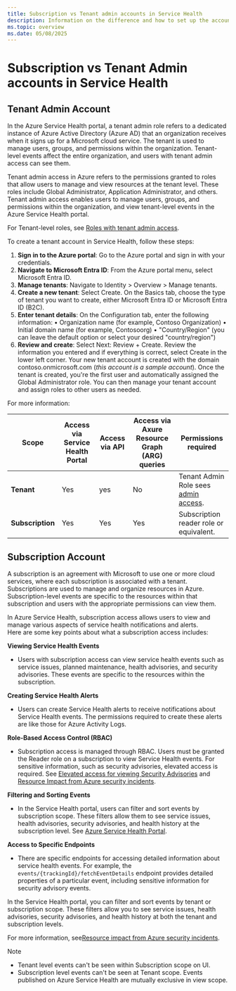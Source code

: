 ```yaml
---
title: Subscription vs Tenant admin accounts in Service Health
description: Information on the difference and how to set up the accounts 
ms.topic: overview
ms.date: 05/08/2025
---
```

# Subscription vs Tenant Admin accounts in Service Health

## Tenant Admin Account

In the Azure Service Health portal, a tenant admin role refers to a dedicated instance of Azure Active Directory (Azure AD) that an organization receives when it signs up for a Microsoft cloud service. The tenant is used to manage users, groups, and permissions within the organization. Tenant-level events affect the entire organization, and users with tenant admin access can see them.

Tenant admin access in Azure refers to the permissions granted to roles that allow users to manage and view resources at the tenant level. These roles include Global Administrator, Application Administrator, and others. Tenant admin access enables users to manage users, groups, and permissions within the organization, and view tenant-level events in the Azure Service Health portal. 

For Tenant-level roles, see [Roles with tenant admin access](admin-access-reference).

To create a tenant account in Service Health, follow these steps:
1.	**Sign in to the Azure portal**: Go to the Azure portal and sign in with your credentials.
2.	**Navigate to Microsoft Entra ID**: From the Azure portal menu, select Microsoft Entra ID.
3.	**Manage tenants**: Navigate to Identity > Overview > Manage tenants.
4.	**Create a new tenant**: Select Create. On the Basics tab, choose the type of tenant you want to create, either Microsoft Entra ID or Microsoft Entra ID (B2C).
5.	**Enter tenant details**: On the Configuration tab, enter the following information:
    •	Organization name (for example, Contoso Organization)
    •	Initial domain name (for example, Contosoorg)
    •	"Country/Region" (you can leave the default option or select your desired "country/region")
6.	**Review and create**: Select Next: Review + Create. Review the information you entered and if everything is correct, select Create in the lower left corner. Your new tenant account is created with the domain contoso.onmicrosoft.com (*this account is a sample account*).
Once the tenant is created, you're the first user and automatically assigned the Global Administrator role. You can then manage your tenant account and assign roles to other users as needed. 

For more information:

| Scope | Access via Service Health Portal| Access via API|Access via Axure Resource Graph (ARG) queries| Permissions required|
|---|----|---|---|---|
|**Tenant** | Yes| yes| No|Tenant Admin Role sees [admin access](admin-access-reference).|
|**Subscription**| Yes| Yes|Yes|Subscription reader role or equivalent.|

## Subscription Account

A subscription is an agreement with Microsoft to use one or more cloud services, where each subscription is associated with a tenant. Subscriptions are used to manage and organize resources in Azure. <br>Subscription-level events are specific to the resources within that subscription and users with the appropriate permissions can view them.

In Azure Service Health, subscription access allows users to view and manage various aspects of service health notifications and alerts. <br>Here are some key points about what a subscription access includes:

**Viewing Service Health Events**<br>
* Users with subscription access can view service health events such as service issues, planned maintenance, health advisories, and security advisories. These events are specific to the resources within the subscription.
    
**Creating Service Health Alerts**<br>
* Users can create Service Health alerts to receive notifications about Service Health events. The permissions required to create these alerts are like those for Azure Activity Logs.
    
**Role-Based Access Control (RBAC)**<br>
* Subscription access is managed through RBAC. Users must be granted the Reader role on a subscription to view Service Health events. For sensitive information, such as security advisories, elevated access is required. See [Elevated access for viewing Security Advisories](security-advisories-elevated-access) and [Resource Impact from Azure security incidents](impacted-resources-security).
    
**Filtering and Sorting Events** <br>
* In the Service Health portal, users can filter and sort events by subscription scope. These filters allow them to see service issues, health advisories, security advisories, and health history at the subscription level. See [Azure Service Health Portal](service-health-portal-update).

**Access to Specific Endpoints**<br>
* There are specific endpoints for accessing detailed information about service health events. For example, the `events/{trackingId}/fetchEventDetails` endpoint provides detailed properties of a particular event, including sensitive information for security advisory events.<br>

    
In the Service Health portal, you can filter and sort events by tenant or subscription scope. These filters allow you to see service issues, health advisories, security advisories, and health history at both the tenant and subscription levels.    

For more information, see[Resource impact from Azure security incidents](impacted-resources-security).

>[!Note]
> 
* Tenant level events can't be seen within Subscription scope on UI. 
* Subscription level events can't be seen at Tenant scope. Events published on Azure Service Health are mutually exclusive in view scope.